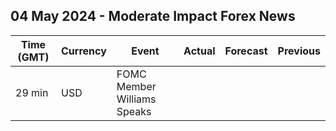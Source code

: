 ## 04 May 2024 - Moderate Impact Forex News

| Time (GMT) | Currency | Event | Actual | Forecast | Previous |
|------|----------|-------|--------|----------|----------|
| 29 min | USD | FOMC Member Williams Speaks |  |  |  |
